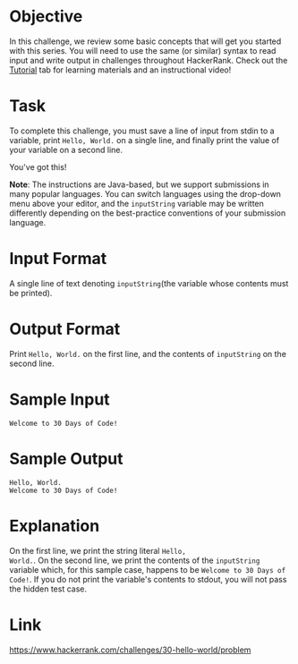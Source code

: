 
# Objective 
In this challenge, we review some basic concepts that will get you started with this series. You will need to use the same (or similar) syntax to read input and write output in challenges throughout HackerRank. Check out the <a href="https://www.hackerrank.com/challenges/30-hello-world/tutorial">Tutorial</a> tab for learning materials and an instructional video!

# Task 
To complete this challenge, you must save a line of input from stdin to a variable, print <code>Hello, World.</code> on a single line, and finally print the value of your variable on a second line.

You've got this!

<b>Note</b>: The instructions are Java-based, but we support submissions in many popular languages. You can switch languages using the drop-down menu above your editor, and the <code>inputString</code> variable may be written differently depending on the best-practice conventions of your submission language.

# Input Format

A single line of text denoting <code>inputString</code>(the variable whose contents must be printed).

# Output Format

Print <code>Hello, World.</code> on the first line, and the contents of <code>inputString</code> on the second line.

# Sample Input

    Welcome to 30 Days of Code!

# Sample Output

    Hello, World. 
    Welcome to 30 Days of Code!

# Explanation

On the first line, we print the string literal <code>Hello, World.</code>. On the second line, we print the contents of the <code>inputString</code> variable which, for this sample case, happens to be <code>Welcome to 30 Days of Code!</code>. If you do not print the variable's contents to stdout, you will not pass the hidden test case.

# Link

https://www.hackerrank.com/challenges/30-hello-world/problem
